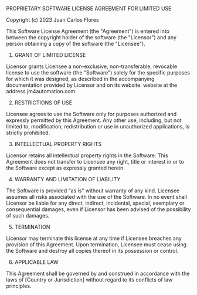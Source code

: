 PROPRIETARY SOFTWARE LICENSE AGREEMENT FOR LIMITED USE

Copyright (c) 2023 Juan Carlos Flores

This Software License Agreement (the "Agreement") is entered into between the copyright holder of the software (the "Licensor") and any person obtaining a copy of the software (the "Licensee").

1. GRANT OF LIMITED LICENSE

Licensor grants Licensee a non-exclusive, non-transferable, revocable license to use the software (the "Software") solely for the specific purposes for which it was designed, as described in the accompanying documentation provided by Licensor and on its website. website at the address jm4automation.com.

2. RESTRICTIONS OF USE

Licensee agrees to use the Software only for purposes authorized and expressly permitted by this Agreement. Any other use, including, but not limited to, modification, redistribution or use in unauthorized applications, is strictly prohibited.

3. INTELLECTUAL PROPERTY RIGHTS

Licensor retains all intellectual property rights in the Software. This Agreement does not transfer to Licensee any right, title or interest in or to the Software except as expressly granted herein.

4. WARRANTY AND LIMITATION OF LIABILITY

The Software is provided "as is" without warranty of any kind. Licensee assumes all risks associated with the use of the Software. In no event shall Licensor be liable for any direct, indirect, incidental, special, exemplary or consequential damages, even if Licensor has been advised of the possibility of such damages.

5. TERMINATION

Licensor may terminate this license at any time if Licensee breaches any provision of this Agreement. Upon termination, Licensee must cease using the Software and destroy all copies thereof in its possession or control.

6. APPLICABLE LAW

This Agreement shall be governed by and construed in accordance with the laws of [Country or Jurisdiction] without regard to its conflicts of law principles.

